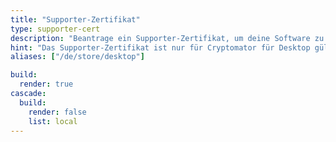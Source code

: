 ```yaml
---
title: "Supporter-Zertifikat"
type: supporter-cert
description: "Beantrage ein Supporter-Zertifikat, um deine Software zu registrieren und den Dunkel-Modus freizuschalten. Vielen Dank für deine Unterstützung!"
hint: "Das Supporter-Zertifikat ist nur für Cryptomator für Desktop gültig. Es gilt nicht für Android oder iOS. Weitere Informationen findest du unten in den häufig gestellten Fragen."
aliases: ["/de/store/desktop"]

build:
  render: true
cascade:
  build:
    render: false
    list: local
---
```

